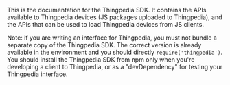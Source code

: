 This is the documentation for the Thingpedia SDK.
It contains the APIs available to Thingpedia devices (JS packages uploaded to Thingpedia),
and the APIs that can be used to load Thingpedia devices from JS clients.

Note: if you are writing an interface for Thingpedia, you must not bundle a separate copy
of the Thingpedia SDK. The correct version is already available in the environment and you should directly `require('thingpedia')`.
You should install the Thingpedia SDK from npm only when you're developing a client to Thingpedia,
or as a "devDependency" for testing your Thingpedia interface.
